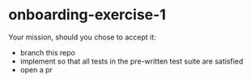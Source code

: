 # onboarding-exercise-1

Your mission, should you chose to accept it:

* branch this repo
* implement so that all tests in the pre-written test suite are satisfied
* open a pr

